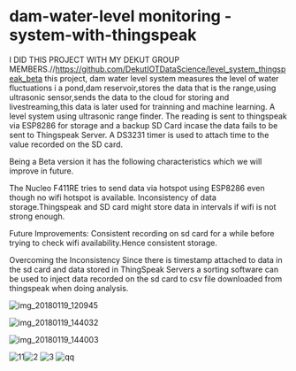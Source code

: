 # dam-water-level monitoring -system-with-thingspeak
I DID THIS PROJECT WITH MY DEKUT GROUP MEMBERS.//https://github.com/DekutIOTDataScience/level_system_thingspeak_beta
this project, dam water level system measures the level of  water fluctuations i a pond,dam reservoir,stores the data that is the range,using ultrasonic sensor,sends the data to the cloud for storing and livestreaming,this data is later used for trainning and machine learning.
A level system using ultrasonic range finder. The reading is sent to thingspeak via ESP8286 for storage and a backup SD Card incase the data fails to be sent to Thingspeak Server. A DS3231 timer is used to attach time to the value recorded on the SD card.

Being a Beta version it has the following characteristics which we will improve in future.

The Nucleo F411RE tries to send data via hotspot using ESP8286 even though no wifi hotspot is available. Inconsistency of data storage.Thingspeak and SD card might store data in intervals if wifi is not strong enough.

Future Improvements: Consistent recording on sd card for a while before trying to check wifi availability.Hence consistent storage.

Overcoming the Inconsistency Since there is timestamp attached to data in the sd card and data stored in ThingSpeak Servers a sorting software can be used to inject data recorded on the sd card to csv file downloaded from thingspeak when doing analysis.


![img_20180119_120945](https://user-images.githubusercontent.com/30165974/35169038-1a7b7ec0-fd6c-11e7-9489-37a00773c84e.jpg)

![img_20180119_144032](https://user-images.githubusercontent.com/30165974/35169338-42c22a2c-fd6d-11e7-86d0-8070f14997f3.jpg)




![img_20180119_144003](https://user-images.githubusercontent.com/30165974/35169878-3b08f188-fd6f-11e7-8a54-9e9a0273b2c8.jpg)


![11](https://user-images.githubusercontent.com/30165974/35180506-07e2fc8c-fdc3-11e7-8ed0-0ba661ecd1c6.PNG)![2](https://user-images.githubusercontent.com/30165974/35180510-13e13576-fdc3-11e7-983f-333785e6bde3.PNG)
![3](https://user-images.githubusercontent.com/30165974/35180516-1ba51a70-fdc3-11e7-8a98-269c64df23eb.PNG)
![qq](https://user-images.githubusercontent.com/30165974/35180529-4a0cda38-fdc3-11e7-8893-2d935d83f83c.PNG)



